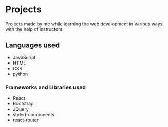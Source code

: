 # Projects

Projects made by me while learning the web development in Various ways with the help of instructors

## Languages used
* JavaScript
* HTML
* CSS
* python

### Frameworks and Libraries used
* React
* Bootstrap
* JQuery
* styled-components
* react-router
